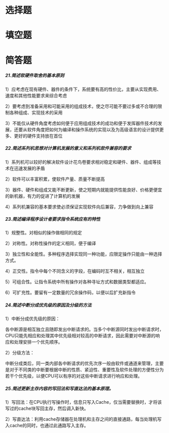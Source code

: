 # 选择题

# 填空题

# 简答题

##### 21.简述软硬件取舍的基本原则

1）应考虑在现有硬件、器件的条件下，系统要有高的性价比，主要从实现费用、速度和其他性能要求来综合考虑

2）要考虑到准备采用和可能采用的组成技术，使之尽可能不要过多或不合理的限制各种组成、实现技术的采用

3）不能仅从硬件角度考虑如何便于应用组成技术的成功和便于发挥器件技术的发展，还要从软件角度把如何为编译和操作系统的实现以及为高级语言的设计提供更多、更好的硬件支持放在首位

##### 22.简述系列机思想对计算机发展的意义和系列机软件兼容的要求

1）系列机可以较好的解决软件设计花鸟卷要求相对稳定和硬件、器件、组成等技术在迅速发展的矛盾

2）软件可以丰富积累，使软件产量、质量不断提高

3）器件、硬件和组成又能不断更新，使之短期内就能提供性能良好、价格更便宜的新机器，有力的促进了计算机的发展

4）系列机兼容的基本要求使必须保证实现软件向后兼容，力争做到向上兼容

##### 23.简述编译程序设计者要求指令系统应有的特性

1）规整性。对相似的操作做相同的规定

2）对称性。对称性操作的定义相同，便于编译

3）独立性和全能性。多种程序选择实现同一种功能，应限定操作只能由一种选择方式。

4）正交性。指令中每个不同含义的字段，在编码时互不相关，相互独立

5）可组合性。让指令系统中所有操作对各种寻址方式和数据类型都适应。

6）可扩充性。要留有一定数量的冗余操作码，以便以后扩充新指令

##### 24.简述中断分成优先级的原因及分级的方法

1）中断分成优先级的原因：

各中断源是相互独立且随即发出中断请求的。当多个中断源同时发出中断请求时，CPU只能先相应和处理其中优先级相对较高的中断请求，因此需要对中断源的响应和处理安排一个优先顺序。

2）分级方法：

中断分成类后，同一类内部各中断请求的优先次序一般由软件或通道来管理，主要是对于不同类的中断要根据中断的性质、紧迫性、重要性及软件处理的方便性分为若干个优先级，以便CPU可以有序的对这些中断请求进行响应和处理。

##### 25.简述更新主存内容的写回法和写直达法的基本原理。

1）写回法：在CPU执行写操作时，信息只写入Cache，仅当需要替换时，才将该写过的cache块写回主存，然后调入新快。

2）写直达法：利用cache存储器在处理机和主存之间的直接通路，每当处理机写入cache的同时，也通过此通路写入主存。

